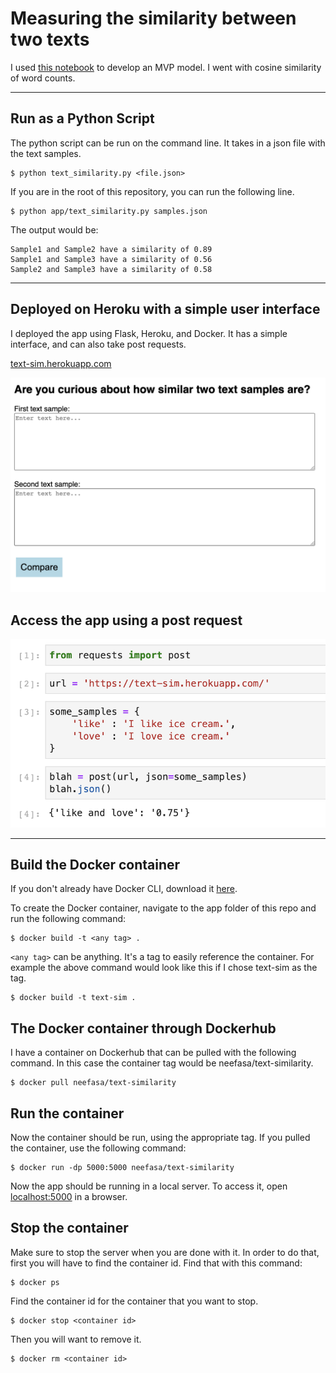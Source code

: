 # Measuring the similarity between two texts

I used [this notebook](testing/test-text-sim.ipynb) to develop an MVP model. I went with cosine similarity of word counts.

---
## Run as a Python Script
The python script can be run on the command line. It takes in a json file with the text samples.

```
$ python text_similarity.py <file.json>
```
If you are in the root of this repository, you can run the following line.
```
$ python app/text_similarity.py samples.json
```
The output would be:
```
Sample1 and Sample2 have a similarity of 0.89
Sample1 and Sample3 have a similarity of 0.56
Sample2 and Sample3 have a similarity of 0.58
```
---
## Deployed on Heroku with a simple user interface  
I deployed the app using Flask, Heroku, and Docker. It has a simple interface, and can also take post requests.  


[text-sim.herokuapp.com](https://text-sim.herokuapp.com)  

![text sim app](images/text-sim-app.png)  

## Access the app using a post request

![api test](images/api-text-img.png "API test using some text in a json")


---
## Build the Docker container
If you don't already have Docker CLI, download it [here](https://www.docker.com/get-started).

To create the Docker container, navigate to the app folder of this repo and run the following command:
```
$ docker build -t <any tag> .
```
`<any tag>`  can be anything. It's a tag to easily reference the container. For example the above command would look like this if I chose text-sim as the tag.
```
$ docker build -t text-sim .
``` 

## The Docker container through Dockerhub
I have a container on Dockerhub that can be pulled with the following command. In this case the container tag would be neefasa/text-similarity.
```
$ docker pull neefasa/text-similarity
```

## Run the container
Now the container should be run, using the appropriate tag. If you pulled the container, use the following command:
```
$ docker run -dp 5000:5000 neefasa/text-similarity
```
Now the app should be running in a local server. To access it, open [localhost:5000](http://localhost:5000) in a browser.

## Stop the container
Make sure to stop the server when you are done with it. In order to do that, first you will have to find the container id. Find that with this command:
```
$ docker ps
```
Find the container id for the container that you want to stop.
```
$ docker stop <container id>
```
Then you will want to remove it. 
```
$ docker rm <container id>
```

